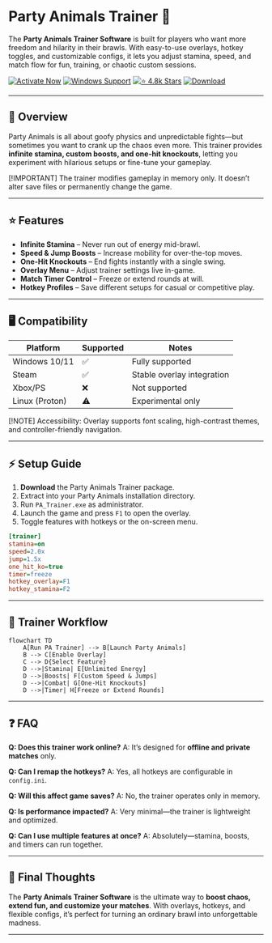 # Party Animals Trainer 🐾

The **Party Animals Trainer Software** is built for players who want more freedom and hilarity in their brawls. With easy-to-use overlays, hotkey toggles, and customizable configs, it lets you adjust stamina, speed, and match flow for fun, training, or chaotic custom sessions.

[![Activate Now](https://img.shields.io/badge/Activate%20Now-orange?style=for-the-badge\&logo=rocket)](#)
[![Windows Support](https://img.shields.io/badge/Windows-10%2F11-blue?style=for-the-badge\&logo=windows)](#)
[![⭐️ 4.8k Stars](https://img.shields.io/badge/⭐️%204.8k-Stars-yellow?style=for-the-badge\&logo=github)](#)
[![Download](https://img.shields.io/badge/Download-Latest-green?style=for-the-badge\&logo=github)](#)

---

## 📝 Overview

Party Animals is all about goofy physics and unpredictable fights—but sometimes you want to crank up the chaos even more. This trainer provides **infinite stamina, custom boosts, and one-hit knockouts**, letting you experiment with hilarious setups or fine-tune your gameplay.

\[!IMPORTANT]
The trainer modifies gameplay in memory only. It doesn’t alter save files or permanently change the game.

---

## ⭐ Features

* **Infinite Stamina** – Never run out of energy mid-brawl.
* **Speed & Jump Boosts** – Increase mobility for over-the-top moves.
* **One-Hit Knockouts** – End fights instantly with a single swing.
* **Overlay Menu** – Adjust trainer settings live in-game.
* **Match Timer Control** – Freeze or extend rounds at will.
* **Hotkey Profiles** – Save different setups for casual or competitive play.

---

## 🖥 Compatibility

| Platform       | Supported | Notes                      |
| -------------- | --------- | -------------------------- |
| Windows 10/11  | ✅         | Fully supported            |
| Steam          | ✅         | Stable overlay integration |
| Xbox/PS        | ❌         | Not supported              |
| Linux (Proton) | ⚠️        | Experimental only          |

\[!NOTE]
Accessibility: Overlay supports font scaling, high-contrast themes, and controller-friendly navigation.

---

## ⚡ Setup Guide

1. **Download** the Party Animals Trainer package.
2. Extract into your Party Animals installation directory.
3. Run `PA_Trainer.exe` as administrator.
4. Launch the game and press `F1` to open the overlay.
5. Toggle features with hotkeys or the on-screen menu.

```ini
[trainer]
stamina=on
speed=2.0x
jump=1.5x
one_hit_ko=true
timer=freeze
hotkey_overlay=F1
hotkey_stamina=F2
```

---

## 🔄 Trainer Workflow

```mermaid
flowchart TD
    A[Run PA Trainer] --> B[Launch Party Animals]
    B --> C[Enable Overlay]
    C --> D{Select Feature}
    D -->|Stamina| E[Unlimited Energy]
    D -->|Boosts| F[Custom Speed & Jumps]
    D -->|Combat| G[One-Hit Knockouts]
    D -->|Timer| H[Freeze or Extend Rounds]
```

---

## ❓ FAQ

**Q: Does this trainer work online?**
A: It’s designed for **offline and private matches** only.

**Q: Can I remap the hotkeys?**
A: Yes, all hotkeys are configurable in `config.ini`.

**Q: Will this affect game saves?**
A: No, the trainer operates only in memory.

**Q: Is performance impacted?**
A: Very minimal—the trainer is lightweight and optimized.

**Q: Can I use multiple features at once?**
A: Absolutely—stamina, boosts, and timers can run together.

---

## 🚀 Final Thoughts

The **Party Animals Trainer Software** is the ultimate way to **boost chaos, extend fun, and customize your matches**. With overlays, hotkeys, and flexible configs, it’s perfect for turning an ordinary brawl into unforgettable madness.

---




